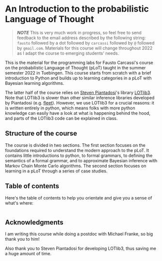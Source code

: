 # An Introduction to the probabilistic Language of Thought

> **_NOTE_** This is very much work in progress, so feel free to send feedback to the email address described by the following string:  
> `fausto` followed by a dot followed by `carcassi` followed by `@` followed by `gmail.com`.
> Materials for this course will change throughout 2022 as I adapt the course to emerging students' needs.

This is the material for the programming labs for Fausto Carcassi's course on the probabilistic Language of Thought (pLoT) taught in the summer semester 2022 in Tuebingen.
This course starts from scratch with a brief introduction to Python and builds up to learning categories in a pLoT with Bayesian learning algorithms.

The latter half of the course relies on [Steven Piantadosi](http://colala.berkeley.edu/people/piantadosi/)'s library [LOTlib3](https://github.com/piantado/LOTlib3). 
Note that LOTlib3 is slower than other similar inference libraries developed by Piantadosi (e.g. [fleet](https://github.com/piantado/Fleet)). 
However, we use LOTlib3 for a crucial reasons: it is written entirely in python, which means folks with more python knowledge can easily have a look at 
what is happening behind the hood, and parts of the LOTlib3 code can be explained in class. 

## Structure of the course

The course is divided in two sections. 
The first section focuses on the foundations required to understand the modern approach to the pLoT. 
It contains little introductions to python, to formal grammars, to defining the semantics of a formal grammar, and to approximate Bayesian inference
with Markov Chain Monte Carlo algorithms. The second section focuses on learning in a pLoT through a series of case studies.

## Table of contents

Here's the table of contents to help you orientate and give you a sense of what's where:
```{tableofcontents}
```

## Acknowledgments

I am writing this course while doing a postdoc with Michael Franke, so big thank you to him! 

Also thank you to Steven Piantadosi for developing LOTlib3, thus saving me a huge amount of time.
